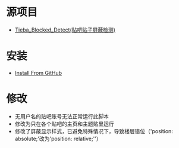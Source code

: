 # 源项目
* [Tieba_Blocked_Detect(贴吧贴子屏蔽检测)](https://github.com/FirefoxBar/userscript/tree/master/Tieba_Blocked_Detect)
# 安装
- [Install From GitHub](/shitianshiwa/baidu-tieba-userscript/raw/master/%E8%B4%B4%E5%90%A7%E8%B4%B4%E5%AD%90%E5%B1%8F%E8%94%BD%E6%A3%80%E6%B5%8B(%E9%9D%9E%E5%AE%98%E6%96%B9%E4%BF%AE%E6%94%B9)/%E8%B4%B4%E5%90%A7%E8%B4%B4%E5%AD%90%E5%B1%8F%E8%94%BD%E6%A3%80%E6%B5%8B(%E9%9D%9E%E5%AE%98%E6%96%B9%E4%BF%AE%E6%94%B9).user.js)
# 修改
* 无用户名的贴吧账号无法正常运行此脚本
* 修改为只在各个贴吧的主页和主题贴里运行
* 修改了屏蔽显示样式，已避免特殊情况下，导致楼层错位（'position: absolute;'改为'position: relative;''）
